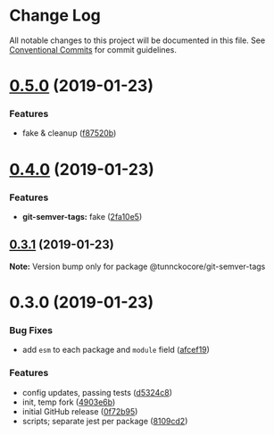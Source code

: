 # Change Log

All notable changes to this project will be documented in this file.
See [Conventional Commits](https://conventionalcommits.org) for commit guidelines.

# [0.5.0](https://github.com/tunnckoCore/monorepo/compare/@tunnckocore/git-semver-tags@0.4.0...@tunnckocore/git-semver-tags@0.5.0) (2019-01-23)


### Features

* fake & cleanup ([f87520b](https://github.com/tunnckoCore/monorepo/commit/f87520b))





# [0.4.0](https://github.com/tunnckoCore/monorepo/compare/@tunnckocore/git-semver-tags@0.3.1...@tunnckocore/git-semver-tags@0.4.0) (2019-01-23)


### Features

* **git-semver-tags:** fake ([2fa10e5](https://github.com/tunnckoCore/monorepo/commit/2fa10e5))





## [0.3.1](https://github.com/tunnckoCore/monorepo/compare/@tunnckocore/git-semver-tags@0.3.0...@tunnckocore/git-semver-tags@0.3.1) (2019-01-23)

**Note:** Version bump only for package @tunnckocore/git-semver-tags





# 0.3.0 (2019-01-23)


### Bug Fixes

* add `esm` to each package and `module` field ([afcef19](https://github.com/tunnckoCore/monorepo/commit/afcef19))


### Features

* config updates, passing tests ([d5324c8](https://github.com/tunnckoCore/monorepo/commit/d5324c8))
* init, temp fork ([4903e6b](https://github.com/tunnckoCore/monorepo/commit/4903e6b))
* initial GitHub release ([0f72b95](https://github.com/tunnckoCore/monorepo/commit/0f72b95))
* scripts; separate jest per package ([8109cd2](https://github.com/tunnckoCore/monorepo/commit/8109cd2))
